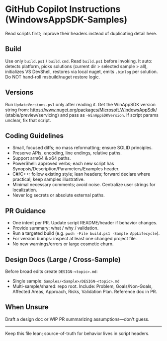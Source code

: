# GitHub Copilot Instructions (WindowsAppSDK-Samples)

Read scripts first; improve their headers instead of duplicating detail here.

## Build
Use only `build.ps1` / `build.cmd`. Read `build.ps1` before invoking. It auto: detects platform, picks solutions (current dir > selected sample > all), initializes VS DevShell, restores via local nuget, emits `.binlog` per solution. Do NOT hand-roll msbuild/nuget restore logic.

## Versions
Run `UpdateVersions.ps1` only after reading it. Get the WinAppSDK version string from: https://www.nuget.org/packages/Microsoft.WindowsAppSdk/ (stable/preview/servicing) and pass as `-WinAppSDKVersion`. If script params unclear, fix that script.

## Coding Guidelines
- Small, focused diffs; no mass reformatting; ensure SOLID principles.
- Preserve APIs, encoding, line endings, relative paths.
- Support arm64 & x64 paths.
- PowerShell: approved verbs; each new script has Synopsis/Description/Parameters/Examples header.
- C#/C++: follow existing style; lean headers; forward declare where practical;  keep samples illustrative.
- Minimal necessary comments; avoid noise. Centralize user strings for localization.
- Never log secrets or absolute external paths.

## PR Guidance
- One intent per PR. Update script README/header if behavior changes.
- Provide summary: what / why / validation.
- Run a targeted build (e.g. `pwsh -File build.ps1 -Sample AppLifecycle`).
- For version bumps: inspect at least one changed project file.
- No new warnings/errors or large cosmetic churn.

## Design Docs (Large / Cross-Sample)
Before broad edits create `DESIGN-<topic>.md`:
- Single sample: `Samples/<Sample>/DESIGN-<topic>.md`
- Multi-sample/shared: repo root.
Include: Problem, Goals/Non-Goals, Affected Areas, Approach, Risks, Validation Plan. Reference doc in PR.

## When Unsure
Draft a design doc or WIP PR summarizing assumptions—don't guess.

---
Keep this file lean; source-of-truth for behavior lives in script headers.